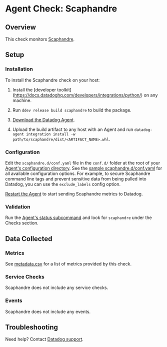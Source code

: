 # Agent Check: Scaphandre

## Overview

This check monitors [Scaphandre][1].

## Setup

### Installation

To install the Scaphandre check on your host:


1. Install the [developer toolkit]
(https://docs.datadoghq.com/developers/integrations/python/)
 on any machine.

2. Run `ddev release build scaphandre` to build the package.

3. [Download the Datadog Agent][2].

4. Upload the build artifact to any host with an Agent and
 run `datadog-agent integration install -w
 path/to/scaphandre/dist/<ARTIFACT_NAME>.whl`.

### Configuration

Edit the `scaphandre.d/conf.yaml` file in the `conf.d/` folder at the root of your [Agent's configuration directory][10]. See the [sample scaphandre.d/conf.yaml][11] for all available configuration options. For example, to secure Scaphandre command line tags and prevent sensitive data from being pulled into Datadog, you can use the `exclude_labels` config option.

[Restart the Agent][12] to start sending Scaphandre metrics to Datadog.

### Validation

Run the [Agent's status subcommand][13] and look for `scaphandre` under the Checks section.

## Data Collected

### Metrics

See [metadata.csv][14] for a list of metrics provided by this check.

### Service Checks

Scaphandre does not include any service checks.

### Events

Scaphandre does not include any events.

## Troubleshooting

Need help? Contact [Datadog support][3].

[1]: **LINK_TO_INTEGRATION_SITE**
[2]: https://app.datadoghq.com/account/settings/agent/latest
[3]: https://docs.datadoghq.com/agent/kubernetes/integrations/
[4]: https://github.com/DataDog/integrations-extras/blob/master/scaphandre/datadog_checks/scaphandre/data/conf.yaml.example
[5]: https://docs.datadoghq.com/agent/guide/agent-commands/#start-stop-and-restart-the-agent
[6]: https://docs.datadoghq.com/agent/guide/agent-commands/#agent-status-and-information
[7]: https://github.com/DataDog/integrations-extras/blob/master/scaphandre/metadata.csv
[8]: https://github.com/DataDog/integrations-extras/blob/master/scaphandre/assets/service_checks.json
[9]: https://docs.datadoghq.com/help/
[10]: https://docs.datadoghq.com/agent/guide/agent-configuration-files/#agent-configuration-directory
[11]: https://github.com/DataDog/integrations-core/blob/master/scaphandre/datadog_checks/scaphandre/data/conf.yaml.example
[12]: https://docs.datadoghq.com/agent/guide/agent-commands/#start-stop-and-restart-the-agent
[13]: https://docs.datadoghq.com/agent/guide/agent-commands/#agent-status-and-information
[14]: https://github.com/DataDog/integrations-extras/blob/master/scaphandre/metadata.csv

